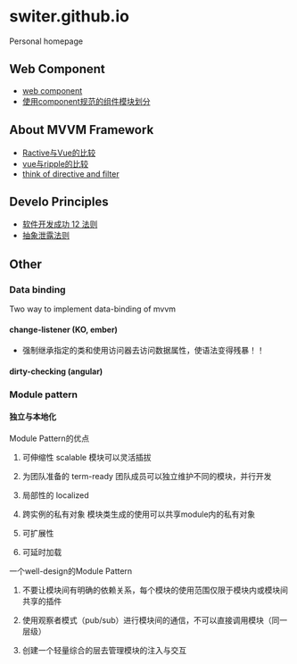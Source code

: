 switer.github.io
================

Personal homepage

Web Component
-------------
* [web component](https://github.com/switer/switer.github.io/issues/6)
* [使用component规范的组件模块划分](https://github.com/switer/switer.github.io/issues/3)

About MVVM Framework
--------------------
* [Ractive与Vue的比较](https://github.com/switer/switer.github.io/issues/5)
* [vue与ripple的比较](https://github.com/switer/switer.github.io/issues/4)
* [think of directive and filter](https://github.com/switer/switer.github.io/issues/7)

Develo Principles
--------------------
* [软件开发成功 12 法则](https://github.com/switer/switer.github.io/issues/2)
* [抽象泄露法则](https://github.com/switer/switer.github.io/issues/1)


Other
-----

### Data binding

Two way to implement data-binding of mvvm

#### change-listener (KO, ember)

* 强制继承指定的类和使用访问器去访问数据属性，使语法变得残暴！！


#### dirty-checking (angular)

 

### Module pattern

#### 独立与本地化

Module Pattern的优点

1. 可伸缩性 scalable
    模块可以灵活插拔

2. 为团队准备的 term-ready
    团队成员可以独立维护不同的模块，并行开发

3. 局部性的 localized


4. 跨实例的私有对象
    模块类生成的使用可以共享module内的私有对象

5. 可扩展性

6. 可延时加载


一个well-design的Module Pattern

1. 不要让模块间有明确的依赖关系，每个模块的使用范围仅限于模块内或模块间共享的插件

2. 使用观察者模式（pub/sub）进行模块间的通信，不可以直接调用模块（同一层级）

3. 创建一个轻量综合的层去管理模块的注入与交互
